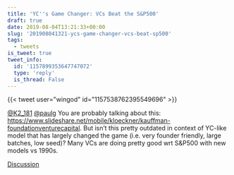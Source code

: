 ```yaml
---
title: 'YC''s Game Changer: VCs Beat the S&P500'
draft: true
date: 2019-08-04T13:21:33+00:00
slug: '201908041321-ycs-game-changer-vcs-beat-sp500'
tags:
  - tweets
is_tweet: true
tweet_info:
  id: '1157899353647747072'
  type: 'reply'
  is_thread: False
---
```




{{< tweet user="wingod" id="1157538762395549696" >}}

[@K2_181](https://x.com/K2_181) [@paulg](https://x.com/paulg) You are probably talking about this: <https://www.slideshare.net/mobile/kloeckner/kauffman-foundationventurecapital>. But isn’t this pretty outdated in context of YC-like model that has largely changed the game (i.e. very founder friendly, large batches, low seed)? Many VCs are doing pretty good wrt S&amp;P500 with new models vs 1990s.

[Discussion](https://x.com/sytelus/status/1157899353647747072)
